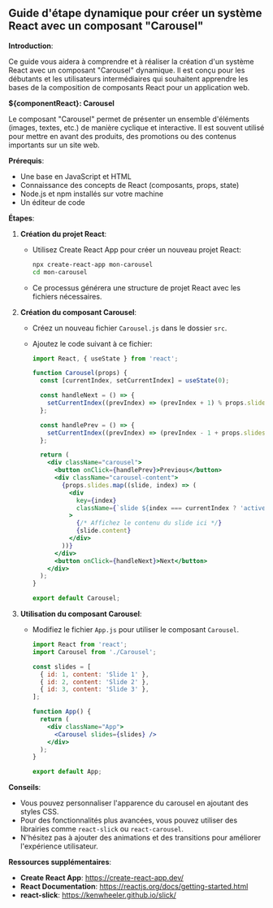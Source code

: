 ##  Guide d'étape dynamique pour créer un système React avec un composant "Carousel"

**Introduction**:

Ce guide vous aidera à comprendre et à réaliser la création d'un système React avec un composant "Carousel" dynamique. Il est conçu pour les débutants et les utilisateurs intermédiaires qui souhaitent apprendre les bases de la composition de composants React pour un application web.

**${componentReact}: Carousel**

Le composant "Carousel" permet de présenter un ensemble d'éléments (images, textes, etc.) de manière cyclique et interactive. Il est souvent utilisé pour mettre en avant des produits, des promotions ou des contenus importants sur un site web.

**Prérequis**:

* Une base en JavaScript et HTML
* Connaissance des concepts de React (composants, props, state)
* Node.js et npm installés sur votre machine
* Un éditeur de code

**Étapes**:

1. **Création du projet React**:

   * Utilisez Create React App pour créer un nouveau projet React:

     ```bash
     npx create-react-app mon-carousel
     cd mon-carousel
     ```

   * Ce processus générera une structure de projet React avec les fichiers nécessaires.

2. **Création du composant Carousel**:

   * Créez un nouveau fichier `Carousel.js` dans le dossier `src`.
   * Ajoutez le code suivant à ce fichier:

     ```jsx
     import React, { useState } from 'react';

     function Carousel(props) {
       const [currentIndex, setCurrentIndex] = useState(0);

       const handleNext = () => {
         setCurrentIndex((prevIndex) => (prevIndex + 1) % props.slides.length);
       };

       const handlePrev = () => {
         setCurrentIndex((prevIndex) => (prevIndex - 1 + props.slides.length) % props.slides.length);
       };

       return (
         <div className="carousel">
           <button onClick={handlePrev}>Previous</button>
           <div className="carousel-content">
             {props.slides.map((slide, index) => (
               <div
                 key={index}
                 className={`slide ${index === currentIndex ? 'active' : ''}`}
               >
                 {/* Affichez le contenu du slide ici */}
                 {slide.content}
               </div>
             ))}
           </div>
           <button onClick={handleNext}>Next</button>
         </div>
       );
     }

     export default Carousel;
     ```

3. **Utilisation du composant Carousel**:

   * Modifiez le fichier `App.js` pour utiliser le composant `Carousel`.

     ```jsx
     import React from 'react';
     import Carousel from './Carousel';

     const slides = [
       { id: 1, content: 'Slide 1' },
       { id: 2, content: 'Slide 2' },
       { id: 3, content: 'Slide 3' },
     ];

     function App() {
       return (
         <div className="App">
           <Carousel slides={slides} />
         </div>
       );
     }

     export default App;
     ```

**Conseils**:

* Vous pouvez personnaliser l'apparence du carousel en ajoutant des styles CSS.
* Pour des fonctionnalités plus avancées, vous pouvez utiliser des librairies comme `react-slick` ou `react-carousel`.
* N'hésitez pas à ajouter des animations et des transitions pour améliorer l'expérience utilisateur.

**Ressources supplémentaires**:

* **Create React App**: https://create-react-app.dev/
* **React Documentation**: https://reactjs.org/docs/getting-started.html
* **react-slick**: https://kenwheeler.github.io/slick/



